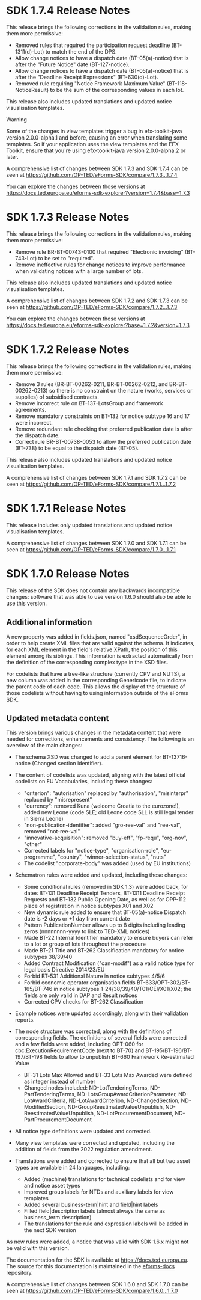 # SDK 1.7.4 Release Notes

This release brings the following corrections in the validation rules, making them more permissive:

* Removed rules that required the participation request deadline (BT-1311(d)-Lot) to match the end of the DPS.
* Allow change notices to have a dispatch date (BT-05(a)-notice) that is after the "Future Notice" date (BT-127-notice).
* Allow change notices to have a dispatch date (BT-05(a)-notice) that is after the "Deadline Receipt Expressions" (BT-630(d)-Lot).
* Removed rule requiring "Notice Framework Maximum Value" (BT-118-NoticeResult) to be the sum of the corresponding values in each lot.

This release also includes updated translations and updated notice visualisation templates.

> [!WARNING]
> Some of the changes in view templates trigger a bug in efx-toolkit-java version 2.0.0-alpha.1 and before, causing an error when translating some templates.
> So if your application uses the view templates and the EFX Toolkit, ensure that you're using efx-toolkit-java version 2.0.0-alpha.2 or later.

A comprehensive list of changes between SDK 1.7.3 and SDK 1.7.4 can be seen at <https://github.com/OP-TED/eForms-SDK/compare/1.7.3...1.7.4>

You can explore the changes between those versions at <https://docs.ted.europa.eu/eforms-sdk-explorer?version=1.7.4&base=1.7.3>

# SDK 1.7.3 Release Notes

This release brings the following corrections in the validation rules, making them more permissive:

* Remove rule BR-BT-00743-0100 that required "Electronic invoicing" (BT-743-Lot) to be set to "required".
* Remove ineffective rules for change notices to improve performance when validating notices with a large number of lots.

This release also includes updated translations and updated notice visualisation templates.

A comprehensive list of changes between SDK 1.7.2 and SDK 1.7.3 can be seen at <https://github.com/OP-TED/eForms-SDK/compare/1.7.2...1.7.3>

You can explore the changes between those versions at <https://docs.ted.europa.eu/eforms-sdk-explorer?base=1.7.2&version=1.7.3>

# SDK 1.7.2 Release Notes

This release brings the following corrections in the validation rules, making them more permissive:

* Remove 3 rules (BR-BT-00262-0211, BR-BT-00262-0212, and BR-BT-00262-0213) so there is no constraint on the nature (works, services or supplies) of subsidised contracts.
* Remove incorrect rule on BT-137-LotsGroup and framework agreements.
* Remove mandatory constraints on BT-132 for notice subtype 16 and 17 were incorrect.
* Remove redundant rule checking that preferred publication date is after the dispatch date.
* Correct rule BR-BT-00738-0053 to allow the preferred publication date (BT-738) to be equal to the dispatch date (BT-05).

This release also includes updated translations and updated notice visualisation templates.

A comprehensive list of changes between SDK 1.7.1 and SDK 1.7.2 can be seen at <https://github.com/OP-TED/eForms-SDK/compare/1.7.1...1.7.2>

# SDK 1.7.1 Release Notes

This release includes only updated translations and updated notice visualisation templates.

A comprehensive list of changes between SDK 1.7.0 and SDK 1.7.1 can be seen at <https://github.com/OP-TED/eForms-SDK/compare/1.7.0...1.7.1>

# SDK 1.7.0 Release Notes

This release of the SDK does not contain any backwards incompatible changes: software that was able to use version 1.6.0 should also be able to use this version.

## Additional information

A new property was added in fields.json, named "xsdSequenceOrder", in order to help create XML files that are valid against the schema. It indicates, for each XML element in the field's relative XPath, the position of this element among its siblings. This information is extracted automatically from the definition of the corresponding complex type in the XSD files.

For codelists that have a tree-like structure (currently CPV and NUTS), a new column was added in the corresponding Genericode file, to indicate the parent code of each code. This allows the display of the structure of those codelists without having to using information outside of the eForms SDK.

## Updated metadata content

This version brings various changes in the metadata content that were needed for corrections, enhancements and consistency. The following is an overview of the main changes:

* The schema XSD was changed to add a parent element for BT-13716-notice (Changed section identifier).

* The content of codelists was updated, aligning with the latest official codelists on EU Vocabularies, including these changes:
  * "criterion": "autorisation" replaced by "authorisation", "misinterpr" replaced by "misrepresent"
  * "currency": removed Kuna (welcome Croatia to the eurozone!), added new Leone (code SLE; old Leone code SLL is still legal tender in Sierra Leone)
  * "non-publication-identifier": added "gro-ree-val" and "ree-val", removed "not-ree-val"
  * "innovative-acquisition": removed "buy-eff", "fp-requ", "org-nov", "other"
  * Corrected labels for "notice-type", "organisation-role", "eu-programme", "country", "winner-selection-status", "nuts"
  * The codelist "corporate-body" was added (used by EU institutions)
  
* Schematron rules were added and updated, including these changes:
  * Some conditional rules (removed in SDK 1.3) were added back, for dates BT-131 Deadline Receipt Tenders, BT-1311 Deadline Receipt Requests and BT-132 Public Opening Date, as well as for OPP-112 place of registration in notice subtypes X01 and X02
  * New dynamic rule added to ensure that BT-05(a)-notice Dispatch date is -2 days or +1 day from current date
  * Pattern PublicationNumber allows up to 8 digits including leading zeros (nnnnnnnn-yyyy to link to TED-XML notices)
  * Made BT-22 Internal Identifier mandatory to ensure buyers can refer to a lot or group of lots throughout the procedure
  * Made BT-21 Title and BT-262 Classification mandatory for notice subtypes 38/39/40
  * Added Contract Modification ("can-modif") as a valid notice type for legal basis Directive 2014/23/EU
  * Forbid BT-531 Additional Nature in notice subtypes 4/5/6
  * Forbid economic operator organisation fields BT-633/OPT-302/BT-165/BT-746 in notice subtypes 1-24/38/39/40/T01/CEI/X01/X02; the fields are only valid in DAP and Result notices
  * Corrected CPV checks for BT-262 Classification
  
* Example notices were updated accordingly, along with their validation reports.

* The node structure was corrected, along with the definitions of corresponding fields. The definitions of several fields were corrected and a few fields were added, including OPT-060 for cbc:ExecutionRequirementCode (next to BT-70) and BT-195/BT-196/BT-197/BT-198 fields to allow to unpublish BT-660 Framework Re-estimated Value
  * BT-31 Lots Max Allowed and BT-33 Lots Max Awarded were defined as integer instead of number
  * Changed nodes included: ND-LotTenderingTerms, ND-PartTenderingTerms, ND-LotsGroupAwardCriterionParameter, ND-LotAwardCriteria, ND-LotAwardCriterion, ND-ChangedSection, ND-ModifiedSection, ND-GroupReestimatedValueUnpublish, ND-ReestimatedValueUnpublish, ND-LotProcurementDocument, ND-PartProcurementDocument

* All notice type definitions were updated and corrected.

* Many view templates were corrected and updated, including the addition of fields from the 2022 regulation amendment.

* Translations were added and corrected to ensure that all but two asset types are available in 24 languages, including:
  * Added (machine) translations for technical codelists and for view and notice asset types
  * Improved group labels for NTDs and auxiliary labels for view templates
  * Added several business-term|hint and field|hint labels
  * Filled field|description labels (almost always the same as business_term|description)
  * The translations for the rule and expression labels will be added in the next SDK version

As new rules were added, a notice that was valid with SDK 1.6.x might not be valid with this version.

The documentation for the SDK is available at <https://docs.ted.europa.eu>. The source for this documentation is maintained in the [eforms-docs](https://github.com/OP-TED/eforms-docs) repository.

A comprehensive list of changes between SDK 1.6.0 and SDK 1.7.0 can be seen at <https://github.com/OP-TED/eForms-SDK/compare/1.6.0...1.7.0>
